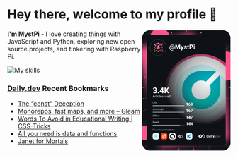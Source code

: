 # Hey there, welcome to my profile 👋

<a href="https://app.daily.dev/MystPi"><img src="https://github.com/MystPi/MystPi/blob/main/devcard.svg" width="200" alt="MystPi's Dev Card" align="right"/></a>

**I'm MystPi** - I love creating things with JavaScript and Python, exploring new open source projects, and tinkering with Raspberry Pi.

![My skills](https://skillicons.dev/icons?i=svelte,ts,js,html,css,raspberrypi,tailwind)

### [Daily.dev](https://daily.dev) Recent Bookmarks
<!-- daily.dev BOOKMARKS:START -->
- [The “const” Deception](https://app.daily.dev/posts/66FmdKSYO?utm_source=rss&utm_medium=bookmarks&utm_campaign=Itr6mLfRdMms0HCyePtl9)
- [Monorepos, fast maps, and more – Gleam](https://app.daily.dev/posts/XPNz2qI8q?utm_source=rss&utm_medium=bookmarks&utm_campaign=Itr6mLfRdMms0HCyePtl9)
- [Words To Avoid in Educational Writing | CSS-Tricks](https://app.daily.dev/posts/vWPRSUMt1?utm_source=rss&utm_medium=bookmarks&utm_campaign=Itr6mLfRdMms0HCyePtl9)
- [All you need is data and functions](https://app.daily.dev/posts/iOiGIPlP6?utm_source=rss&utm_medium=bookmarks&utm_campaign=Itr6mLfRdMms0HCyePtl9)
- [Janet for Mortals](https://app.daily.dev/posts/PpsBjbws7?utm_source=rss&utm_medium=bookmarks&utm_campaign=Itr6mLfRdMms0HCyePtl9)
<!-- daily.dev BOOKMARKS:END -->
